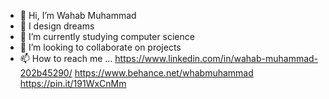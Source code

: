 - 👋 Hi, I’m Wahab Muhammad
- 👀 I design dreams
- 🌱 I’m currently studying computer science
- 💞️ I’m looking to collaborate on projects
- 📫 How to reach me ...
https://www.linkedin.com/in/wahab-muhammad-202b45290/
https://www.behance.net/whabmuhammad
https://pin.it/191WxCnMm
<!---
wahabmd/wahabmd is a ✨ special ✨ repository because its `README.md` (this file) appears on your GitHub profile.
You can click the Preview link to take a look at your changes.
--->
